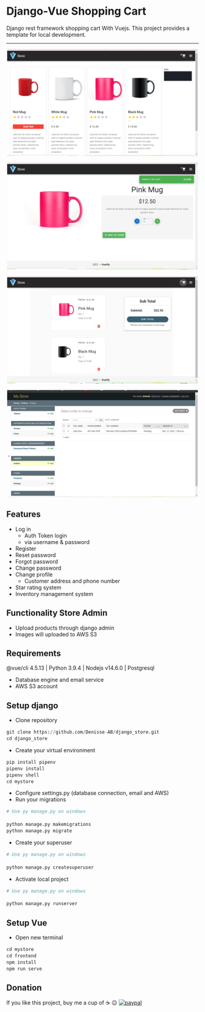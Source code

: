 # Django-Vue Shopping Cart

Django rest framework shopping cart With Vuejs. This project provides a template for local development.

---

<p align="center">
  <img src="mystore\screenshots\screenshot(1).png" width="500" alt="screenshot">
</p>
<p align="center">
  <img src="mystore\screenshots\screenshot(2).png" width="500" alt="screenshot">
</p>
<p align="center">
  <img src="mystore\screenshots\screenshot(3).png" width="500" alt="screenshot">
</p>
<p align="center">
  <img src="mystore\screenshots\admin.png" width="500" alt="screenshot">
</p>

## Features

- Log in
    - Auth Token login
    - via username & password
- Register
- Reset password
- Forgot password
- Change password
- Change profile
    - Customer address and phone number
- Star rating system
- Inventory management system

## Functionality Store Admin

- Upload products through django admin
- Images will uploaded to AWS S3

## Requirements

@vue/cli 4.5.13 | Python 3.9.4 | Nodejs v14.6.0 | Postgresql

- Database engine and email service
- AWS S3 account

## Setup django

- Clone repository

``` python
git clone https://github.com/Denisse-AB/django_store.git
cd django_store
```

- Create your virtual environment

```python
pip install pipenv
pipenv install
pipenv shell
cd mystore
```

- Configure settings.py (database connection, email and AWS)
- Run your migrations

```python
# Use py manage.py on windows

python manage.py makemigrations
python manage.py migrate
```
- Create your superuser

```python
# Use py manage.py on windows

python manage.py createsuperuser
```
- Activate local project

```python
# Use py manage.py on windows

python manage.py runserver
```

## Setup Vue

- Open new terminal

```javascript
cd mystore
cd frontend
npm install
npm run serve
```

## Donation
If you like this project, buy me a cup of :coffee: :wink:
[![paypal](https://www.paypalobjects.com/en_US/i/btn/btn_donateCC_LG.gif)](https://www.paypal.com/donate?business=263QJ8D5YHR8E&no_recurring=0&item_name=I+believe+in+open+source%2C+but+a+little+donation+will+be+appreciated.+Thanks%21&currency_code=USD)

